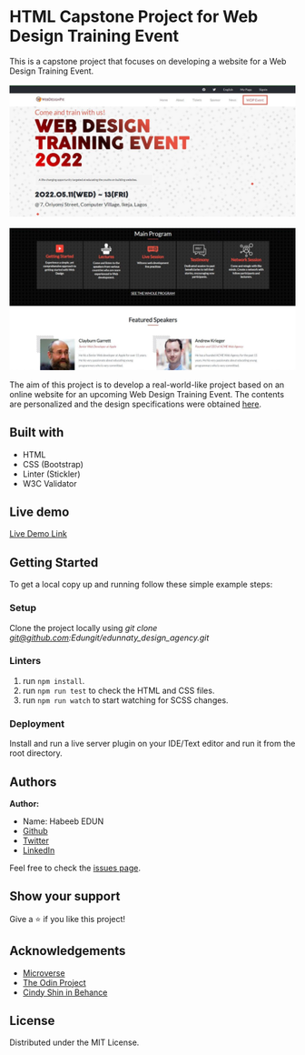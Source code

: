 # HTML Capstone Project for Web Design Training Event

This is a capstone project that focuses on developing a website for a Web Design Training Event.
<br><br><img src="img/screen1.JPG"><br>
<br><img src="img/screen2.JPG"><br>

The aim of this project is to develop a real-world-like project based on an online website for an upcoming Web Design Training Event. The contents are personalized and the design specifications were obtained [here](https://www.behance.net/gallery/29845175/CC-Global-Summit-2015).

## Built with
  * HTML 
  * CSS (Bootstrap)
  * Linter (Stickler)
  * W3C Validator

## Live demo
[Live Demo Link](https://edungit.github.io/edunnaty_design_agency/)

## Getting Started

To get a local copy up and running follow these simple example steps:

### Setup

Clone the project locally using  _git clone git@github.com:Edungit/edunnaty_design_agency.git_ 

### Linters

1. run `npm install`.
2. run `npm run test` to check the HTML and CSS files.
2. run `npm run watch` to start watching for SCSS changes.

### Deployment

Install and run a live server plugin on your IDE/Text editor and run it from the root directory.



## Authors
 **Author:**
 * Name: Habeeb EDUN
 * [Github](https://github.com/edungit/)
 * [Twitter](https://twitter.com/edunaty1)
 * [LinkedIn](https://www.linkedin.com/in/edun-habeeb-635680131/)


Feel free to check the [issues page](https://github.com/edungit/edunnaty_design_agency/issues).

## Show your support
Give a :star: if you like this project!

## Acknowledgements
  * [Microverse](https://www.microverse.org/)
  * [The Odin Project](https://www.theodinproject.com/courses/html5-and-css3/lessons/embedding-images-and-video#introduction)
  * [Cindy Shin in Behance](https://www.behance.net/gallery/29845175/CC-Global-Summit-2015)

## License
 Distributed under the MIT License.
